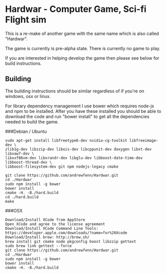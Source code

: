 
# Hardwar - Computer Game, Sci-fi Flight sim

This is a re-make of another game with the same name which is also called "Hardwar".

The game is currently is pre-alpha state. There is currently no game to play.

If you are interested in helping develop the game then please see below for build instructions.

## Building

The building instructions should be similar regardless of if you're on windows, osx or linux.

For library dependency management I use bower which requires node-js and npm to be installed. After you have these installed you should be able to download the code and run "bower install" to get all the dependencies needed to build the game.

###Debian / Ubuntu

    sudo apt-get install libfreetype6-dev nvidia-cg-toolkit libfreeimage-dev \
    zlib1g-dev libzzip-dev libois-dev libcppunit-dev doxygen libxt-dev libxaw7-dev \
    libxxf86vm-dev libxrandr-dev libglu-dev libboost-date-time-dev libboost-thread-dev \
    libboost-filesystem-dev git npm nodejs-legacy cmake

    git clone https://github.com/andrewfenn/Hardwar.git
    cd ./Hardwar
    sudo npm install -g bower
    bower install
    cmake -H. -B./hard.build
    cd ./hard.build
    make

###OSX

    Download/Install XCode from AppStore
    Open XCode and agree to the license agreement
    Download/Install XCode Command Line Tools: https://developer.apple.com/downloads/?name=for%20Xcode
    Download/Install brew: http://brew.sh/
    brew install git cmake node pkgconfig boost libzzip gettext
    sudo brew link gettext --force
    git clone https://github.com/andrewfenn/Hardwar.git
    cd ./Hardwar
    sudo npm install -g bower
    bower install
    cmake -H. -B./hard.build
